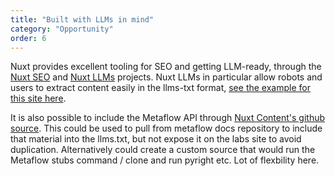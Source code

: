 ```yaml
---
title: "Built with LLMs in mind"
category: "Opportunity"
order: 6
---
```


Nuxt provides excellent tooling for SEO and getting LLM-ready, through the [Nuxt SEO](https://nuxtseo.com/) and [Nuxt LLMs](https://nuxt.com/modules/llms) projects. Nuxt LLMs in particular allow robots and users to extract content easily in the llms-txt format, [see the example for this site here](/llms-full.txt).


It is also possible to include the Metaflow API through [Nuxt Content's github source](https://content.nuxt.com/docs/collections/sources#repository). This could be used to pull from metaflow docs repository to include that material into the llms.txt, but not expose it on the labs site to avoid duplication. Alternatively could create a custom source that would run the Metaflow stubs command / clone and run pyright etc. Lot of flexbility here.
